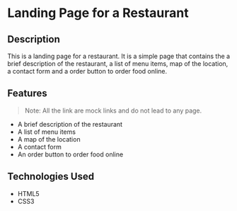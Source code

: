 # Landing Page for a Restaurant

## Description
This is a landing page for a restaurant. It is a simple page that contains the a brief description of the restaurant, a list of menu items, map of the location, a contact form and a order button to order food online.

## Features

> Note: All the link are mock links and do not lead to any page.

- A brief description of the restaurant
- A list of menu items
- A map of the location
- A contact form
- An order button to order food online

## Technologies Used

- HTML5
- CSS3

